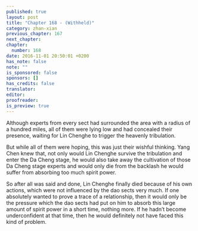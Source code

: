 ```yaml
---
published: true
layout: post
title: "Chapter 168 - (Withheld)"
category: zhan-xian
previous_chapter: 167
next_chapter:
chapter:
  number: 168
date: 2016-11-01 20:50:01 +0200
has_note: false
note: ""
is_sponsored: false
sponsors: []
has_credits: false
translator:
editor:
proofreader:
is_preview: true
---
```

Although experts from every sect had surrounded the area with a radius of a hundred miles, all of them were lying low and had concealed their presence, waiting for Lin Chenghe to trigger the heavenly tribulation.

But while all of them were hoping, this was just their wishful thinking. Yang Chen knew that, not only would Lin Chenghe survive the tribulation and enter the Da Cheng stage, he would also take away the cultivation of those Da Cheng stage experts and would only die from the backlash he would suffer from absorbing too much spirit power.

So after all was said and done, Lin Chenghe finally died because of his own actions, which were not influenced by the dao sects very much. If one absolutely wanted to prove a trace of a relationship, then it would only be the pressure which the dao sects had put on him to absorb this large amount of spirit power in a short time, nothing more. If he hadn’t become underconfident at that time, then he would definitely not have faced this kind of problem. 
